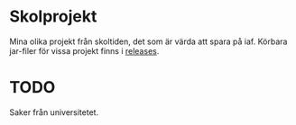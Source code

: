 # Skolprojekt
Mina olika projekt från skoltiden, det som är värda att spara på iaf. Körbara jar-filer
för vissa projekt finns i [releases](https://github.com/erikvader/skolprojekt/releases).

# TODO
Saker från universitetet.
